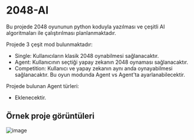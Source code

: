# 2048-AI

Bu projede 2048 oyununun python koduyla yazılması ve çeşitli AI algoritmaları ile çalıştırılması planlanmaktadır.

Projede 3 çeşit mod bulunmaktadır:
- Single: Kullanıcıların klasik 2048 oynabilmesi sağlanacaktır.
- Agent: Kullanıcının seçtiği yapay zekanın 2048 oynaması sağlanacaktır.
- Competition: Kullanıcı ve yapay zekanın aynı anda oynayabilmesi sağlanacaktır. Bu oyun modunda Agent vs Agent'ta ayarlanabilecektir.

Projede bulunan Agent türleri:
- Eklenecektir.

## Örnek proje görüntüleri
![image](https://github.com/user-attachments/assets/5de17133-d056-4917-a89f-9601b63efb4d)
